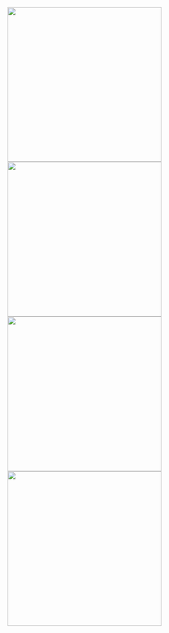 <p align="center">
  <img src="https://github.com/user-attachments/assets/fdc27101-a3b7-47e0-b363-bc5ec8f4e595" width="350" />
  <img src="https://github.com/user-attachments/assets/75a3ff2d-615e-4adf-b5cb-961fad382f22" width="350" />
  <img src="https://github.com/user-attachments/assets/18e7af6e-2f75-4e4e-93c0-5da4a329c61d" width="350" />
  <img src="https://github.com/user-attachments/assets/ff59139c-787c-42d8-b4ea-e266c6d905a9" width="350" />
</p>

